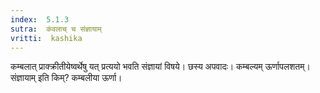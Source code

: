 ```yaml
---
index:  5.1.3
sutra:  कंवलाच् च संज्ञायाम्
vritti:  kashika 
---
```


कम्बलात् प्राक्क्रीतीयेष्वर्थेषु यत् प्रत्ययो भवति संज्ञायां विषये। छस्य अपवादः। कम्बल्यम् ऊर्णापलशतम्। संज्ञायाम् इति किम्? कम्बलीया ऊर्णा।

